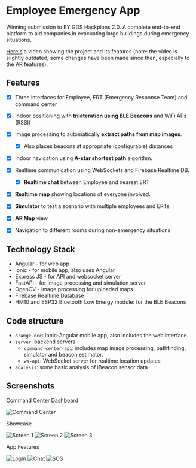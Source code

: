 # Employee Emergency App

Winning submission to EY GDS Hackpions 2.0. A complete end-to-end platform to aid companies in evacuating large buildings during emergency situations.

[Here's](https://youtu.be/V5GQzZ3xN3w) a video showing the project and its features (note: the video is slightly outdated, some changes have been made since then, especially to the AR features).

## Features


 - [x] Three interfaces for Employee, ERT (Emergency Response Team) and command center
 - [x] Indoor positioning with **trilateration using BLE Beacons** and WiFi APs (RSSI)
 - [x] Image processing to automatically **extract paths from map images**.
    - [x] Also places beacons at appropriate (configurable) distances
 - [x] Indoor navigation using **A-star shortest path** algorithm.
 - [x] Realtime communication using WebSockets and Firebase Realtime DB.
    - [x] **Realtime chat** between Employee and nearest ERT
 - [x] **Realtime map** showing locations of everyone involved.
 - [x] **Simulator** to test a scenario with multiple employees and ERTs.
 - [x] **AR Map** view
 - [x] Navigation to different rooms during non-emergency situations


## Technology Stack

 - Angular - for web app
 - Ionic - for mobile app, also uses Angular
 - Express JS - for API and websocket server
 - FastAPI - for image processing and simulation server
 - OpenCV - image processing for uploaded maps
 - Firebase Realtime Database
 - HM10 and ESP32 Bluetooth Low Energy module: for the BLE Beacons

## Code structure

 - `orange-ecc`: Ionic-Angular mobile app, also includes the web interface.
 - `server`: backend servers
    - `command-center-api`: includes map image processing, pathfinding, simulator and beacon estimator.
    - `ws-api`: WebSocket server for realtime location updates
 - `analysis`: some basic analysis of iBeacon sensor data


## Screenshots

Command Center Dashboard

![Command Center](0-cc-dash.png)

Showcase

![Screen 1](1-showcase.png)
![Screen 2](2-showcase.png)
![Screen 3](3-showcase.png)

App Features

![Login](4-login.png)
![Chat](5-chat.png)
![SOS](6-emp.png)

